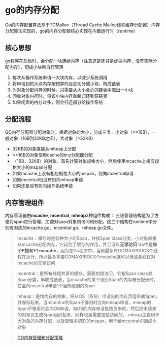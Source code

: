 # go的内存分配

Go的内存配置算法基于TCMalloc（Thread Cache Malloc线程缓存分配器）内存分配算法实现的，go的内存分配器核心实现在内置运行时（runtime）

## 核心思想
go程序在启动时，会分配一块连续内存（注意这是还只是虚拟内存，没有实际分配内存），切成小块后自行管理

1. 每次从操作系统申请一大块内存，以减少系统调用
2. 将申请到的大块内存按预算的设定切分成小块，构成链表
3. 为对象分配内存的时候，只需要从大小合适的链表中取出一小块
4. 回收对象内存时，将该小块内存重新归还到原链表
5. 如果闲置的内存过多，则会归还部分给操作系统

## 分配流程
GO内存分配器分配对象时，根据对象的大小，分成三类：小对象（<=16B），一般对象（16B到32KB之间），大对象（>32KB）

- 32KB的对象直接从mheap上分配
- <=16B的对象使用cache的tiny分配器分配
- （16B，32KB）的对象，首先计算对象规格大小，然后使用mcache上相应规格大小的mspan分配
- 如果mcache上没有相应规格大小的mspan，则向mcentral申请
- 如果mcentral也没有则向mheap申请
- 如果还是没有则向操作系统申请


## 内存管理组件
内存管理器由**mcache**, **mcentral**, **mheap**3种组件构成： 三级管理结构是为了方便对span进行管理，加速对span对象的访问和分配，这三个结构在runtime中分别有对应的mcache.go、mcentral.go、mheap.go文件。

> mcache：保存的是各种大小的Span，并按Span class分类，小对象直接从mcache分配内存，它起到了缓存的作用，并且可以**无锁访问** Go中是**每个P拥有1个mcache**，因为在Go程序中，当前最多有GOMAXPROCS个线程在运行，所以最多需要GOMAXPROCS个mcache就可以保证各线程对mcache的无锁访问

> mcentral：是所有线程共享的缓存，需要加锁访问，它按Span class对Span分类，串联成链表，当mcache的某个级别Span的内存被分配光时，它会向mcentral申请1个当前级别的Span

> mheap：是堆内存的抽象，把从OS（系统）申请出的内存页组织成Span，并保存起来。当mcentral的Span不够用时会向mheap申请，mheap的Span不够用时会向OS申请，向OS的内存申请是按页来的，然后把申请来的内存页生成Span组织起来，同样也是需要加锁访问的。 mheap主要用于大对象的内存分配，以及管理未切割的mspan，用于给mcentral切割成小对象

> [GO内存管理和分配策略](https://cloud.tencent.com/developer/article/2260865?areaId=106001)